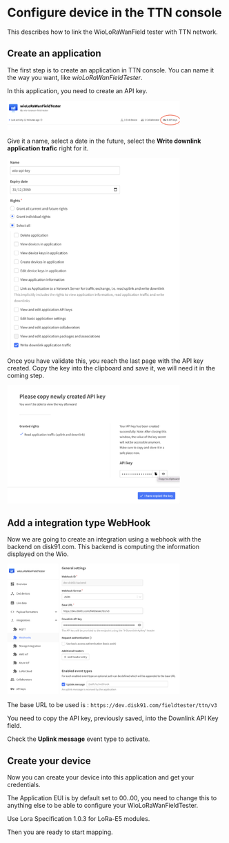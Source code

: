 # Configure device in the TTN console

This describes how to link the WioLoRaWanField tester with TTN network.

## Create an application

The first step is to create an application in TTN console. You can name it the way you want, like _wioLoRaWanFieldTester_.

In this application, you need to create an API key.

<img src="../img/TTN_create_API_Key.png" style="width:400px">

Give it a name, select a date in the future, select the __Write downlink application trafic__ right for it. 

<img src="../img/TTN_create_API_Key_1.png" style="width:400px">

Once you have validate this, you reach the last page with the API key created. Copy the key into the clipboard and save it, we will need it in the coming step.

<img src="../img/TTN_create_API_Key_end.png" style="width:400px">

## Add a integration type WebHook

Now we are going to create an integration using a webhook with the backend on disk91.com. This backend is computing the information displayed on the Wio.

<img src="../img/TTN_create_Webhook.png" style="width:400px">

The base URL to be used is : `https://dev.disk91.com/fieldtester/ttn/v3`

You need to copy the API key, previously saved, into the Downlink API Key field.

Check the __Uplink message__ event type to activate.

## Create your device

Now you can create your device into this application and get your credentials.

The Application EUI is by default set to 00..00, you need to change this to anything else to be able to configure your WioLoRaWanFieldTester.

Use Lora Specification 1.0.3 for LoRa-E5 modules.

Then you are ready to start mapping.
